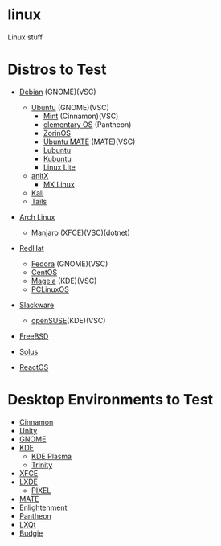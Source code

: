 # linux
Linux stuff

# Distros to Test
- [Debian](https://www.debian.org/) (GNOME)(VSC)
  - [Ubuntu](https://www.ubuntu.com/) (GNOME)(VSC)
    - [Mint](https://linuxmint.com/) (Cinnamon)(VSC)
    - [elementary OS](https://elementary.io/) (Pantheon)
    - [ZorinOS](https://zorinos.com/)
    - [Ubuntu MATE](https://ubuntu-mate.org/) (MATE)(VSC)
    - [Lubuntu](https://lubuntu.me/)
    - [Kubuntu](https://kubuntu.org/)
    - [Linux Lite](https://www.linuxliteos.com/)
  - [anitX](https://antixlinux.com)
    - [MX Linux](https://mxlinux.org/)
  - [Kali](https://www.kali.org/)
  - [Tails](https://tails.boum.org/)
  
- [Arch Linux](https://www.archlinux.org/)
  - [Manjaro](https://manjaro.org/) (XFCE)(VSC)(dotnet)
  
- [RedHat](https://www.redhat.com/)
  - [Fedora](https://getfedora.org/) (GNOME)(VSC)
  - [CentOS](https://www.centos.org/)
  - [Mageia](http://www.mageia.org//) (KDE)(VSC)
  - [PCLinuxOS](http://www.pclinuxos.com/)

- [Slackware](http://www.slackware.com)
  - [openSUSE](https://www.opensuse.org/)(KDE)(VSC)
  
- [FreeBSD](https://www.freebsd.org/)

- [Solus](https://getsol.us/home/)

- [ReactOS](http://www.reactos.org/)

# Desktop Environments to Test
- [Cinnamon](https://cinnamon-spices.linuxmint.com/)
- [Unity](https://unity8.io/)
- [GNOME](https://www.gnome.org/)
- [KDE](https://www.kde.org/)
  - [KDE Plasma](https://www.kde.org/plasma-desktop)
  - [Trinity](https://www.trinitydesktop.org/)
- [XFCE](https://xfce.org/)
- [LXDE](https://lxde.org/)
  - [PIXEL](https://www.raspberrypi.org/blog/introducing-pixel/)
- [MATE](https://mate-desktop.org/)
- [Enlightenment](https://www.enlightenment.org/)
- [Pantheon](https://wiki.archlinux.org/index.php/Pantheon)
- [LXQt](https://lxqt.org/)
- [Budgie](https://getsol.us/solus/experiences/)
